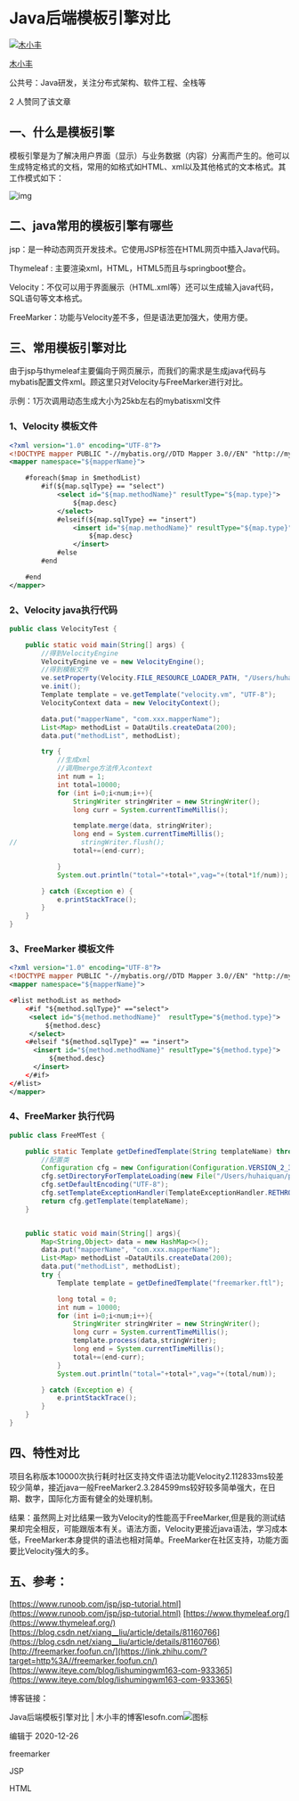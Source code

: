 # Java后端模板引擎对比

[![木小丰](https://pic1.zhimg.com/e07954953_xs.jpg?source=172ae18b)](https://www.zhihu.com/people/lesofn)

[木小丰](https://www.zhihu.com/people/lesofn)

公共号：Java研发，关注分布式架构、软件工程、全栈等



2 人赞同了该文章

## 一、什么是模板引擎

模板引擎是为了解决用户界面（显示）与业务数据（内容）分离而产生的。他可以生成特定格式的文档，常用的如格式如HTML、xml以及其他格式的文本格式。其工作模式如下：



![img](https://pic2.zhimg.com/80/v2-6191c56f51bceebc00d0f74b2d0c6739_720w.jpg)



## 二、java常用的模板引擎有哪些

jsp：是一种动态网页开发技术。它使用JSP标签在HTML网页中插入Java代码。

Thymeleaf : 主要渲染xml，HTML，HTML5而且与springboot整合。

Velocity：不仅可以用于界面展示（HTML.xml等）还可以生成输入java代码，SQL语句等文本格式。

FreeMarker：功能与Velocity差不多，但是语法更加强大，使用方便。

## 三、常用模板引擎对比

由于jsp与thymeleaf主要偏向于网页展示，而我们的需求是生成java代码与mybatis配置文件xml。顾这里只对Velocity与FreeMarker进行对比。

示例：1万次调用动态生成大小为25kb左右的mybatisxml文件

### 1、Velocity 模板文件

``` xml
<?xml version="1.0" encoding="UTF-8"?>
<!DOCTYPE mapper PUBLIC "-//mybatis.org//DTD Mapper 3.0//EN" "http://mybatis.org/dtd/mybatis-3-mapper.dtd">
<mapper namespace="${mapperName}">

    #foreach($map in $methodList)
        #if(${map.sqlType} == "select")
            <select id="${map.methodName}" resultType="${map.type}">
                ${map.desc}
            </select>
            #elseif(${map.sqlType} == "insert")
                <insert id="${map.methodName}" resultType="${map.type}">
                    ${map.desc}
                </insert>
            #else
        #end

    #end
</mapper>
```

### 2、Velocity java执行代码

``` java
public class VelocityTest {

    public static void main(String[] args) {
        //得到VelocityEngine
        VelocityEngine ve = new VelocityEngine();
        //得到模板文件
        ve.setProperty(Velocity.FILE_RESOURCE_LOADER_PATH, "/Users/huhaiquan/project/database-proxy/database-proxy-server/src/test/resources");
        ve.init();
        Template template = ve.getTemplate("velocity.vm", "UTF-8");
        VelocityContext data = new VelocityContext();

        data.put("mapperName", "com.xxx.mapperName");
        List<Map> methodList = DataUtils.createData(200);
        data.put("methodList", methodList);

        try {
            //生成xml
            //调用merge方法传入context
            int num = 1;
            int total=10000;
            for (int i=0;i<num;i++){
                StringWriter stringWriter = new StringWriter();
                long curr = System.currentTimeMillis();

                template.merge(data, stringWriter);
                long end = System.currentTimeMillis();
//                stringWriter.flush();
                total+=(end-curr);

            }
            System.out.println("total="+total+",vag="+(total*1f/num));

        } catch (Exception e) {
            e.printStackTrace();
        }
    }
}
```

### 3、FreeMarker 模板文件

```xml
<?xml version="1.0" encoding="UTF-8"?>
<!DOCTYPE mapper PUBLIC "-//mybatis.org//DTD Mapper 3.0//EN" "http://mybatis.org/dtd/mybatis-3-mapper.dtd">
<mapper namespace="${mapperName}">

<#list methodList as method>
    <#if "${method.sqlType}" =="select">
     <select id="${method.methodName}"  resultType="${method.type}">
         ${method.desc}
     </select>
    <#elseif "${method.sqlType}" == "insert">
      <insert id="${method.methodName}" resultType="${method.type}">
          ${method.desc}
      </insert>
    </#if>
</#list>
</mapper>
```

### 4、FreeMarker 执行代码

```java
public class FreeMTest {

    public static Template getDefinedTemplate(String templateName) throws Exception{
        //配置类
        Configuration cfg = new Configuration(Configuration.VERSION_2_3_22);
        cfg.setDirectoryForTemplateLoading(new File("/Users/huhaiquan/project/database-proxy/database-proxy-server/src/test/resources/"));
        cfg.setDefaultEncoding("UTF-8");
        cfg.setTemplateExceptionHandler(TemplateExceptionHandler.RETHROW_HANDLER);
        return cfg.getTemplate(templateName);
    }


    public static void main(String[] args){
        Map<String,Object> data = new HashMap<>();
        data.put("mapperName", "com.xxx.mapperName");
        List<Map> methodList =DataUtils.createData(200);
        data.put("methodList", methodList);
        try {
            Template template = getDefinedTemplate("freemarker.ftl");

            long total = 0;
            int num = 10000;
            for (int i=0;i<num;i++){
                StringWriter stringWriter = new StringWriter();
                long curr = System.currentTimeMillis();
                template.process(data,stringWriter);
                long end = System.currentTimeMillis();
                total+=(end-curr);
            }
            System.out.println("total="+total+",vag="+(total/num));

        } catch (Exception e) {
            e.printStackTrace();
        }
    }
}
```

## 四、特性对比

项目名称版本10000次执行耗时社区支持文件语法功能Velocity2.112833ms较差较少简单，接近java一般FreeMarker2.3.284599ms较好较多简单强大，在日期、数字，国际化方面有健全的处理机制。

结果：虽然网上对比结果一致为Velocity的性能高于FreeMarker,但是我的测试结果却完全相反，可能跟版本有关。语法方面，Velocity更接近java语法，学习成本低，FreeMarker本身提供的语法也相对简单。FreeMarker在社区支持，功能方面要比Velocity强大的多。

## 五、参考：

[https://www.runoob.com/jsp/jsp-tutorial.html](https://www.runoob.com/jsp/jsp-tutorial.html)
[https://www.thymeleaf.org/](https://www.thymeleaf.org/)
[https://blog.csdn.net/xiang__liu/article/details/81160766](https://blog.csdn.net/xiang__liu/article/details/81160766)
[http://freemarker.foofun.cn/](https://link.zhihu.com/?target=http%3A//freemarker.foofun.cn/)
[https://www.iteye.com/blog/lishumingwm163-com-933365](https://www.iteye.com/blog/lishumingwm163-com-933365)

博客链接：

Java后端模板引擎对比 | 木小丰的博客lesofn.com![图标](https://pic2.zhimg.com/v2-ee90254b45969be247d822c646ac6eb9_180x120.jpg)



编辑于 2020-12-26

freemarker

JSP

HTML